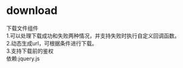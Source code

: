 # download
下载文件组件<br>
1.可以处理下载成功和失败两种情况，并支持失败时执行自定义回调函数。<br>
2.动态生成url，可根据条件进行下载。<br>
3.支持下载前的鉴权<br>
依赖:jquery.js
